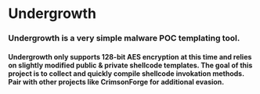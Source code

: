 # Undergrowth

### Undergrowth is a very simple malware POC templating tool. 
#### Undergrowth only supports 128-bit AES encryption at this time and relies on slightly modified public & private shellcode templates. The goal of this project is to collect and quickly compile shellcode invokation methods. Pair with other projects like CrimsonForge for additional evasion.
